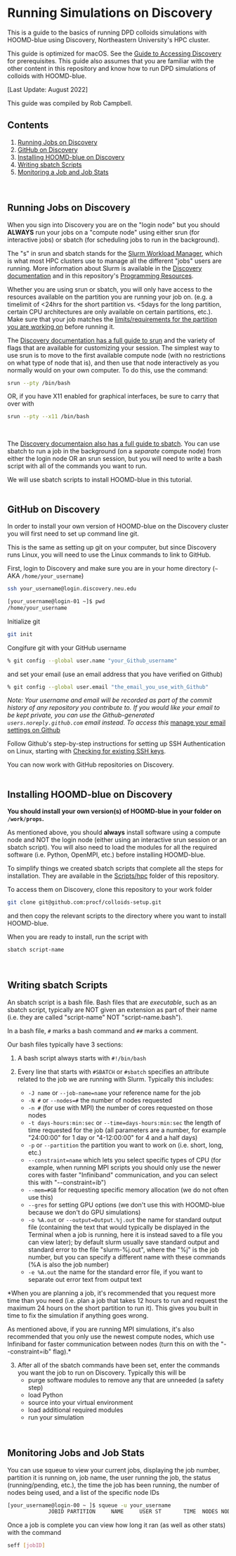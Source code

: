 # Running Simulations on Discovery

This is a guide to the basics of running DPD colloids simulations with HOOMD-blue using Discovery, Northeastern University's HPC cluster. 

This guide is optimized for macOS. See the [Guide to Accessing Discovery](/08-Accessing-Discovery.md) for prerequisites. This guide also assumes that you are familiar with the other content in this repository and know how to run DPD simulations of colloids with HOOMD-blue.

[Last Update: August 2022]

This guide was compiled by Rob Campbell.
<br>

## Contents
1. [Running Jobs on Discovery](/08-Slurm-and-Disco.md#running-jobs-on-discovery)
2. [GitHub on Discovery](/08-Slurm-and-Disco.md#github-on-discovery)
3. [Installing HOOMD-blue on Discovery](/08-Slurm-and-Disco.md#installing-hoomd-blue-on-discovery)
4. [Writing sbatch Scripts](/08-Slurm-and-Disco.md#writing-sbatch-scripts)
5. [Monitoring a Job and Job Stats](/08-Slurm-and-Disco.md#monitoring-jobs-and-job-stats)
<br>

## Running Jobs on Discovery

When you sign into Discovery you are on the "login node" but you should **ALWAYS** run your jobs on a "compute node" using either srun (for interactive jobs) or sbatch (for scheduling jobs to run in the background).

The "s" in srun and sbatch stands for the [Slurm Workload Manager](https://slurm.schedmd.com/documentation.html), which is what most HPC clusters use to manage all the different "jobs" users are running. More information about Slurm is available in the [Discovery documentation](https://rc-docs.northeastern.edu/en/latest/using-discovery/usingslurm.html) and in this repository's [Programming Resources](/Programming-Resources#slurm).

Whether you are using srun or sbatch, you will only have access to the resources available on the partition you are running your job on. (e.g. a timelimit of <24hrs for the short partition vs. <5days for the long partition, certain CPU architectures are only available on certain partitions, etc.). Make sure that your job matches the [limits/requirements for the partition you are working on](https://rc-docs.northeastern.edu/en/latest/hardware/partitions.html) before running it.

The [Discovery documentation has a full guide to srun](https://rc-docs.northeastern.edu/en/latest/using-discovery/srun.html) and the variety of flags that are available for customizing your session. The simplest way to use srun is to move to the first available compute node (with no restrictions on what type of node that is), and then use that node interactively as you normally would on your own computer. To do this, use the command:
```bash
srun --pty /bin/bash
```
OR, if you have X11 enabled for graphical interfaces, be sure to carry that over with
```bash
srun --pty --x11 /bin/bash
```
<br>

The [Discovery documentaion also has a full guide to sbatch](https://rc-docs.northeastern.edu/en/latest/using-discovery/sbatch.html). You can use sbatch to run a job in the background (on a *separate* compute node) from either the login node OR an srun session, but you will need to write a bash script with all of the commands you want to run.

We will use sbatch scripts to install HOOMD-blue in this tutorial.
<br>
<br>
## GitHub on Discovery

In order to install your own version of HOOMD-blue on the Discovery cluster you will first need to set up command line git.

This is the same as setting up git on your computer, but since Discovery runs Linux, you will need to use the Linux commands to link to GitHub.

First, login to Discovery and make sure you are in your home directory (`~` AKA `/home/your_username`)
```bash
ssh your_username@login.discovery.neu.edu
```
```bash
[your_username@login-01 ~]$ pwd
/home/your_username
```

Initialize git
```bash
git init
```
Congifure git with your GitHub username
```bash
% git config --global user.name "your_Github_username"
```
and set your email (use an email address that you have verified on Github)
```bash
% git config --global user.email "the_email_you_use_with_Github"
```
*Note: Your username and email will be recorded as part of the commit history of any repository you contribute to. If you would like your email to be kept private, you can use the Github-generated `users.noreply.github.com` email instead. To access this* [manage your email settings on Github](https://docs.github.com/en/account-and-profile/setting-up-and-managing-your-github-user-account/managing-email-preferences/setting-your-commit-email-address)

Follow Github's step-by-step instructions for setting up SSH Authentication on Linux, starting with [Checking for existing SSH keys](https://docs.github.com/en/authentication/connecting-to-github-with-ssh/checking-for-existing-ssh-keys).

You can now work with GitHub repositories on Discovery.
<br>
<br>
## Installing HOOMD-blue on Discovery

**You should install your own version(s) of HOOMD-blue in your folder on `/work/props`.**

As mentioned above, you should **always** install software using a compute node and NOT the login node (either using an interactive srun session or an sbatch script). You will also need to load the modules for all the required software (i.e. Python, OpenMPI, etc.) before installing HOOMD-blue.

To simplify things we created sbatch scripts that complete all the steps for installation. They are available in the [Scripts/hpc](/Scripts/hpc) folder of this repository.

To access them on Discovery, clone this repository to your work folder
```bash
git clone git@github.com:procf/colloids-setup.git
```
and then copy the relevant scripts to the directory where you want to install HOOMD-blue. 

When you are ready to install, run the script with
```bash
sbatch script-name
```
<br>

## Writing sbatch Scripts

An sbatch script is a bash file. Bash files that are *executable*, such as an sbatch script, typically are NOT given an extension as part of their name (i.e. they are called "script-name" NOT "script-name.bash").

In a bash file, `#` marks a bash command and `##` marks a comment.

Our bash files typically have 3 sections:

1. A bash script always starts with `#!/bin/bash`

2. Every line that starts with `#SBATCH` or `#sbatch` specifies an attribute related to the job we are running with Slurm. Typically this includes:
	* `-J name` or `--job-name=name` your reference name for the job
	* `-N #` or `--nodes=#` the number of nodes requested
	* `-n #` (for use with MPI) the number of cores requested on those nodes
	* `-t days-hours:min:sec` or `--time=days-hours:min:sec` the length of time requested for the job (all parameters are a number, for example "24:00:00" for 1 day or "4-12:00:00" for 4 and a half days)
	* `-p` or `--partition` the partition you want to work on (i.e. short, long, etc.) 
	* `--constraint=name` which lets you select specific types of CPU (for example, when running MPI scripts you should only use the newer cores with faster "Infiniband" communication, and you can select this with "--constraint=ib")
	* `--mem=#GB` for requesting specific memory allocation (we do not often use this)
	* `--gres` for setting GPU options (we don't use this with HOOMD-blue because we don't do GPU simulations)
	* `-o %A.out` or `--output=Output.%j.out` the name for standard output file (containing the text that would typically be displayed in the Terminal when a job is running, here it is instead saved to a file you can view later); by default slurm usually save standard output and standard error to the file "slurm-%j.out", where the "%j" is the job number, but you can specify a different name with these commands (%A is also the job number)
	* `-e %A.out` the name for the standard error file, if you want to separate out error text from output text

*When you are planning a job, it's recommended that you request more time than you need (i.e. plan a job that takes 12 hours to run and request the maximum 24 hours on the short partition to run it). This gives you built in time to fix the simulation if anything goes wrong.

As mentioned above, if you are running MPI simulations, it's also recommended that you only use the newest compute nodes, which use Infiniband for faster communication between nodes (turn this on with the "--constraint=ib" flag).*

3. After all of the sbatch commands have been set, enter the commands you want the job to run on Discovery. Typically this will be
	* purge software modules to remove any that are unneeded (a safety step)
	* load Python
	* source into your virtual environment
	* load additional required modules
	* run your simulation
<br>

## Monitoring Jobs and Job Stats

You can use squeue to view your current jobs, displaying the job number, partition it is running on, job name, the user running the job, the status (running/pending, etc.), the time the job has been running, the number of nodes being used, and a list of the specific node IDs
```bash
[your_username@login-00 ~ ]$ squeue -u your_username
             JOBID PARTITION     NAME     USER ST       TIME  NODES NODELIST(REASON)
```

Once a job is complete you can view how long it ran (as well as other stats) with the command
```bash
seff [jobID]
```


